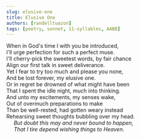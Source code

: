 ```yaml
---
slug: elusive-one
title: Elusive One
authors: [randelltuazon]
tags: [poetry, sonnet, 11-syllables, AABB]
---
```


When in God's time I with you be introduced,<br/>
I'll urge perfection for such a perfect muse.<br/>
I'll cherry-pick the sweetest words, by fair chance<br/>
Align our first talk in sweet deliverance.<br/>
Yet I fear to try too much and please you none,<br/>
And be lost forever, my elusive one.<br/>
Or in regret be drowned of what might have been<br/>
That I spent the idle night, much into thinking.<br/>
And unto my excitements, my senses wake,<br/>
Out of overmuch preparations to make<br/>
Than be well-rested, had gotten weary instead<br/>
Rehearsing sweet thoughts bubbling over my head.<br/>
&nbsp;&nbsp;&nbsp;&nbsp; *But doubt this may and never bound to happen,*<br/>
&nbsp;&nbsp;&nbsp;&nbsp; *That I tire depend wishing things to Heaven.*<br/>
